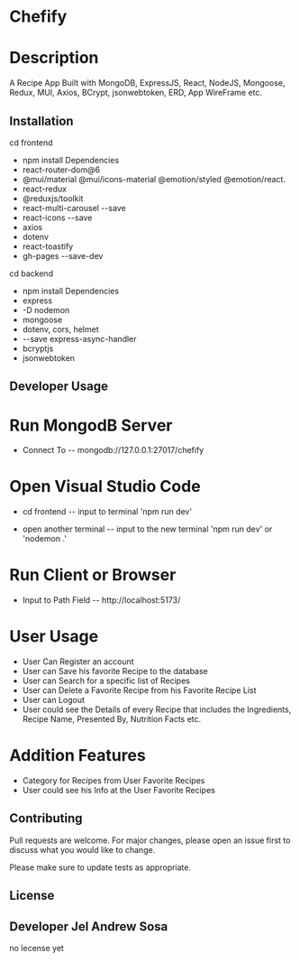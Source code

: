 # Chefify

# Description
A Recipe App Built with MongoDB, ExpressJS, React, NodeJS, Mongoose, Redux, MUI, Axios, BCrypt, jsonwebtoken, ERD, App WireFrame etc.

## Installation
cd frontend
- npm install
 Dependencies
 - react-router-dom@6
 - @mui/material @mui/icons-material @emotion/styled @emotion/react.
 - react-redux
 - @reduxjs/toolkit
 - react-multi-carousel --save
 - react-icons --save
 - axios
 - dotenv
 - react-toastify
 - gh-pages --save-dev
 
cd backend
- npm install
 Dependencies
 - express
 - -D nodemon
 - mongoose
 - dotenv, cors, helmet
 - --save express-async-handler
 - bcryptjs
 - jsonwebtoken

## Developer Usage

# Run MongodB Server
- Connect To
-- mongodb://127.0.0.1:27017/chefify

# Open Visual Studio Code
- cd frontend
-- input to terminal 'npm run dev' 

- open another terminal
-- input to the new terminal 'npm run dev' or 'nodemon .'

# Run Client or Browser
- Input to Path Field
-- http://localhost:5173/

# User Usage
- User Can Register an account
- User can Save his favorite Recipe to the database
- User can Search for a specific list of Recipes
- User can Delete a Favorite Recipe from his Favorite Recipe List
- User can Logout
- User could see the Details of every Recipe that includes the Ingredients, Recipe Name, Presented By, Nutrition Facts etc.

# Addition Features
- Category for Recipes from User Favorite Recipes
- User could see his Info at the User Favorite Recipes 

## Contributing

Pull requests are welcome. For major changes, please open an issue first
to discuss what you would like to change.

Please make sure to update tests as appropriate.

## License

## Developer Jel Andrew Sosa
no lecense yet
